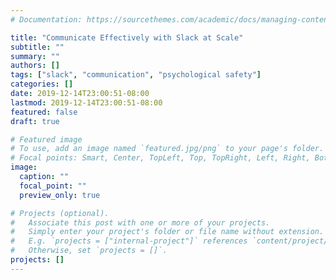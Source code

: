 ```yaml
---
# Documentation: https://sourcethemes.com/academic/docs/managing-content/

title: "Communicate Effectively with Slack at Scale"
subtitle: ""
summary: ""
authors: []
tags: ["slack", "communication", "psychological safety"]
categories: []
date: 2019-12-14T23:00:51-08:00
lastmod: 2019-12-14T23:00:51-08:00
featured: false
draft: true

# Featured image
# To use, add an image named `featured.jpg/png` to your page's folder.
# Focal points: Smart, Center, TopLeft, Top, TopRight, Left, Right, BottomLeft, Bottom, BottomRight.
image:
  caption: ""
  focal_point: ""
  preview_only: true

# Projects (optional).
#   Associate this post with one or more of your projects.
#   Simply enter your project's folder or file name without extension.
#   E.g. `projects = ["internal-project"]` references `content/project/deep-learning/index.md`.
#   Otherwise, set `projects = []`.
projects: []
---
```

